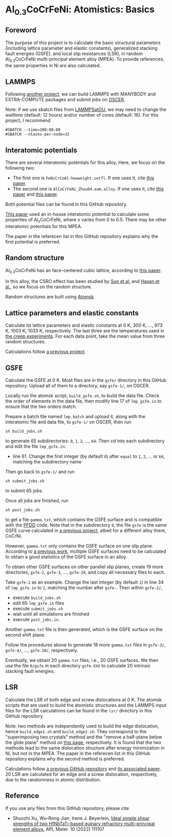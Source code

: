 # Al<sub>0.3</sub>CoCrFeNi: Atomistics: Basics

## Foreword

The purpose of this project is to calculate the basic structural parameters (including lattice parameter and elastic constants), generalized stacking fault energies (GSFE), and local slip resistances (LSR), in random Al<sub>0.3</sub>CoCrFeNi multi-principal element alloy (MPEA). To provide references, the same properties in Ni are also calculated.

## LAMMPS

Following [another project](https://github.com/shuozhixu/Modelling_2024), we can build LAMMPS with MANYBODY and EXTRA-COMPUTE packages and submit jobs on [OSCER](http://www.ou.edu/oscer.html).

Note: if we use sbatch files from [LAMMPSatOU](https://github.com/ANSHURAJ11/LAMMPSatOU), we may need to change the walltime (default: 12 hours) and/or number of cores (default: 16). For this project, I recommend

	#SBATCH --time=200:00:00
	#SBATCH --ntasks-per-node=32

## Interatomic potentials

There are several interatomic potentials for this alloy. Here, we focus on the following two:

- The first one is `FeNiCrCoAl-heaweight.setfl`. If one uses it, cite [this paper](https://doi.org/10.1557/jmr.2020.294).
- The second one is `AlCoCrFeNi_Zhou04.eam.alloy`. If one uses it, cite [this paper](http://dx.doi.org/10.1016/S1359-6454(01)00287-7) and [this paper](http://dx.doi.org/10.1103/PhysRevB.77.214108).

Both potential files can be found in this GitHub repository.

[This paper](https://doi.org/10.1016/j.msea.2021.141253) used an in-house interatomic potential to calculate some properties of Al<sub>_x_</sub>CoCrFeNi, where _x_ varies from 0 to 0.5. There may be other interatomic potentials for this MPEA.

The paper in the referecen list in this GitHub repository explains why the first potential is preferred.

## Random structure

Al<sub>0.3</sub>CoCrFeNi has an face-centered cubic lattice, according to [this paper](https://doi.org/10.1016/j.actamat.2022.118600). 

In this alloy, the CSRO effect has been studied by [Sun et al.](https://doi.org/10.1016/j.matdes.2022.111214) and [Hasan et al.](https://doi.org/10.1016/j.commatsci.2024.112980), so we focus on the random structure.

Random structures are built using [Atomsk](https://atomsk.univ-lille.fr).

## Lattice parameters and elastic constants

Calculate its lattice parameters and elastic constants at 0 K, 300 K, ..., 973 K, 1003 K, 1033 K, respectively. The last three are the temperatures used in [the creep experiments](https://doi.org/10.1016/j.actamat.2022.118600). For each data point, take the mean value from three random structures.

Calculations follow [a previous project](https://github.com/shuozhixu/Modelling_2024).

## GSFE

Calculate the GSFE at 0 K. Most files are in the `gsfe/` directory in this GitHub repository. Upload all of them to a directory, say `gsfe-1/`, on OSCER.

Locally run the atomsk script, `build_gsfe.sh`, to build the data file. Check the order of elements in the data file, then modify line 17 of `lmp_gsfe.in` to ensure that the two orders match.

Prepare a batch file named `lmp.batch` and upload it, along with the interatomic file and data file, to `gsfe-1/` on OSCER, then run

	sh build_jobs.sh
	
to generate 65 subdirectories: `0`, `1`, `2`, ..., `64`. Then cd into each subdirectory and edit the file `lmp_gsfe.in`:

- line 61. Change the first integer (by default `0`) after `equal` to `1`, `2`, ... or `64`, matching the subdirectory name

Then go back to `gsfe-1/` and run

	sh submit_jobs.sh
	
to submit 65 jobs.

Once all jobs are finished, run

	sh post_jobs.sh

to get a file `gamma.txt`, which contains the GSFE surface and is compatible with the [PFDD](https://github.com/shuozhixu/PFDD) code. Note that in the subdirectory `0`, the file `gsfe` is the same GSFE curve calculated in [a previous project](https://github.com/shuozhixu/Modelling_2024), albeit for a different alloy there, CoCrNi.

However, `gamma.txt` only contains the GSFE surface on one slip plane. According to [a previous work](http://dx.doi.org/10.1016/j.cma.2021.114426), multiple GSFE surfaces need to be calculated to obtain a good statistics of the GSFE surface in an alloy.

To obtain other GSFE surfaces on other parallel slip planes, create 19 more directories, `gsfe-2`, `gsfe-3`, ..., `gsfe-20`, and copy all necessary files to each.

Take `gsfe-2` as an example. Change the last integer (by default `1`) in line 34 of `lmp_gsfe.in` to `2`, matching the number after `gsfe-`. Then within `gsfe-2/`,

- execute `build_jobs.sh`
- edit 65 `lmp_gsfe.in` files
- execute `submit_jobs.sh`
- wait until all simulations are finished
- execute `post_jobs.in`.

Another `gamma.txt` file is then generated, which is the GSFE surface on the second shift plane.

Follow the procedures above to generate 18 more `gamma.txt` files in `gsfe-3/`, `gsfe-4/`, ..., `gsfe-20/`, respectively.

Eventually, we obtain 20 `gamma.txt` files, i.e., 20 GSFE surfaces. We then use the file `0/gsfe` in each directory `gsfe-XXX` to calculate 20 intrinsic stacking fault energies.

## LSR

Calculate the LSR of both edge and screw dislocations at 0 K. The atomsk scripts that are used to build the atomistic structures and the LAMMPS input files for the LSR calculations can be found in the `lsr/` directory in this GitHub repository.

Note: two methods are independently used to build the edge dislocation, hence `build_edge1.sh` and `build_edge2.sh`. They correspond to the "superimposing two crystals" method and the "remove a half-plane below the glide plane" method on [this page](https://atomsk.univ-lille.fr/tutorial_Al_edge.php), respectively. It is found that the two methods lead to the same dislocation structure after energy minimization in Ni, but not in the MPEA. The paper in the referecen list in this GitHub repository explains why the second method is preferred.

Calculations follow [a previous GitHub repository](https://github.com/shuozhixu/FLAM2020-LSR) and [its associated paper](http://dx.doi.org/10.1016/j.ijplas.2021.103157). 20 LSR are calculated for an edge and a screw dislocation, respectively, due to the randomness in atomic distribution.

## Reference

If you use any files from this GitHub repository, please cite

- Shuozhi Xu, Wu-Rong Jian, Irene J. Beyerlein, [Ideal simple shear strengths of two HfNbTaTi-based quinary refractory multi-principal element alloys](http://dx.doi.org/10.1063/5.0116898), APL Mater. 10 (2022) 111107